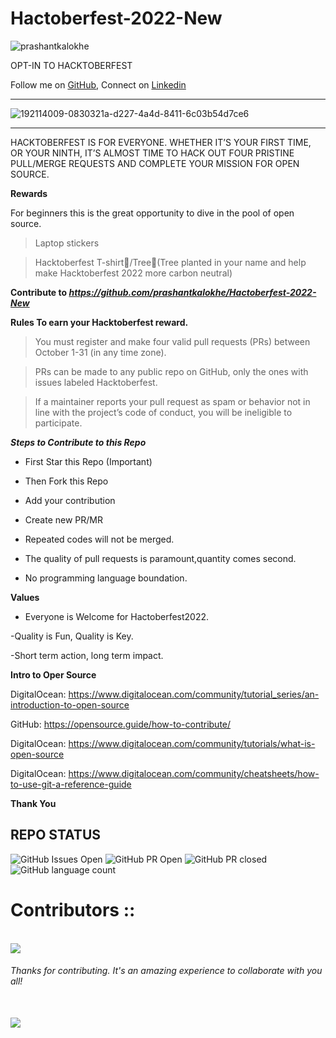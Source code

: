 # Hactoberfest-2022-New
<p align="left"> <img src="https://komarev.com/ghpvc/?username=prashantkalokhe&label=Profile%20views&color=0e75b6&style=flat" alt="prashantkalokhe" /> </p>


OPT-IN TO HACKTOBERFEST

Follow me on [GitHub](https://github.com/prashantkalokhe), Connect on [Linkedin](https://www.linkedin.com/in/prashant-kalokhe-8509a0199/)

----------------------------------------------------------------------

![192114009-0830321a-d227-4a4d-8411-6c03b54d7ce6](https://user-images.githubusercontent.com/85143283/193421745-be806853-f40c-44f3-9bed-fb083615635b.png)

----------------------------------------------------------------------

HACKTOBERFEST IS FOR EVERYONE. WHETHER IT’S YOUR FIRST TIME, OR YOUR NINTH, IT’S ALMOST TIME TO HACK OUT FOUR PRISTINE PULL/MERGE REQUESTS AND COMPLETE YOUR MISSION FOR OPEN SOURCE.

**Rewards**

For beginners this is the great opportunity to dive in the pool of open source.

>Laptop stickers

>Hacktoberfest T-shirt👕/Tree🌱(Tree planted in your name and help make Hacktoberfest 2022 more carbon neutral)

**Contribute to _https://github.com/prashantkalokhe/Hactoberfest-2022-New_**

**Rules To earn your Hacktoberfest reward.**

>You must register and make four valid pull requests (PRs) between October 1-31 (in any time zone).

>PRs can be made to any public repo on GitHub, only the ones with issues labeled Hacktoberfest.

>If a maintainer reports your pull request as spam or behavior not in line with the project’s code of conduct, you will be ineligible to participate.

***Steps to Contribute to this Repo***

- First Star this Repo (Important)

- Then Fork this Repo

- Add your contribution

- Create new PR/MR

- Repeated codes will not be merged.

- The quality of pull requests is paramount,quantity comes second.

- No programming language boundation.

**Values**

- Everyone is Welcome for Hactoberfest2022.

-Quality is Fun, Quality is Key.

-Short term action, long term impact.

**Intro to Oper Source**

DigitalOcean: https://www.digitalocean.com/community/tutorial_series/an-introduction-to-open-source

GitHub: https://opensource.guide/how-to-contribute/

DigitalOcean: https://www.digitalocean.com/community/tutorials/what-is-open-source

DigitalOcean: https://www.digitalocean.com/community/cheatsheets/how-to-use-git-a-reference-guide

**Thank You**

## REPO STATUS

![GitHub Issues Open](https://img.shields.io/github/issues/prashantkalokhe/Hactoberfest-2022-New?style=for-the-badge&color=green)
![GitHub PR Open](https://img.shields.io/github/issues-pr/prashantkalokhe/Hactoberfest-2022-New?style=for-the-badge&color=aqua)
![GitHub PR closed](https://img.shields.io/github/issues-pr-closed-raw/prashantkalokhe/Hactoberfest-2022-New?style=for-the-badge&color=blue)
![GitHub language count](https://img.shields.io/github/languages/count/prashantkalokhe/Hactoberfest-2022-New?style=for-the-badge&color=brightgreen)

<h1>Contributors :: </h1>
<br>
<a href="https://github.com/prashantkalokhe/Hactoberfest-2022-New/graphs/contributors">
  <img src="https://contrib.rocks/image?repo=prashantkalokhe/Hactoberfest-2022-New" />
</a>
<h6>Thanks for contributing. It's an amazing experience to collaborate with you all!</h6>

<br>

<img src = "https://raw.githubusercontent.com/AnanyaDas162/LGMVIP-WEBDEV/main/Images/code.avif" >

